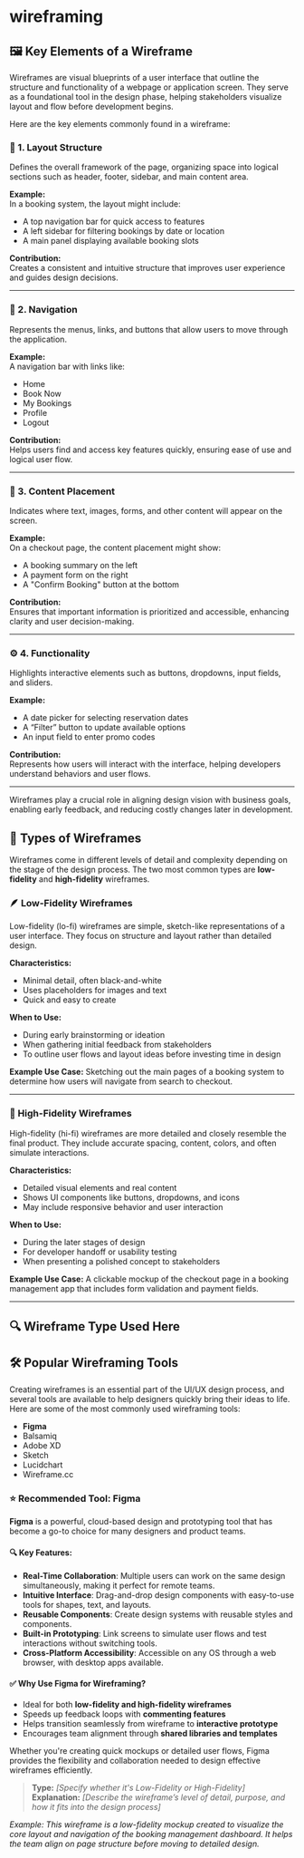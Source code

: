 # wireframing
## 🖼️ Key Elements of a Wireframe

Wireframes are visual blueprints of a user interface that outline the structure and functionality of a webpage or application screen. They serve as a foundational tool in the design phase, helping stakeholders visualize layout and flow before development begins.

Here are the key elements commonly found in a wireframe:

### 🧱 1. Layout Structure
Defines the overall framework of the page, organizing space into logical sections such as header, footer, sidebar, and main content area.

**Example:**  
In a booking system, the layout might include:
- A top navigation bar for quick access to features
- A left sidebar for filtering bookings by date or location
- A main panel displaying available booking slots

**Contribution:**  
Creates a consistent and intuitive structure that improves user experience and guides design decisions.

---

### 🧭 2. Navigation
Represents the menus, links, and buttons that allow users to move through the application.

**Example:**  
A navigation bar with links like:
- Home
- Book Now
- My Bookings
- Profile
- Logout

**Contribution:**  
Helps users find and access key features quickly, ensuring ease of use and logical user flow.

---

### 📄 3. Content Placement
Indicates where text, images, forms, and other content will appear on the screen.

**Example:**  
On a checkout page, the content placement might show:
- A booking summary on the left
- A payment form on the right
- A "Confirm Booking" button at the bottom

**Contribution:**  
Ensures that important information is prioritized and accessible, enhancing clarity and user decision-making.

---

### ⚙️ 4. Functionality
Highlights interactive elements such as buttons, dropdowns, input fields, and sliders.

**Example:**  
- A date picker for selecting reservation dates
- A “Filter” button to update available options
- An input field to enter promo codes

**Contribution:**  
Represents how users will interact with the interface, helping developers understand behaviors and user flows.

---

Wireframes play a crucial role in aligning design vision with business goals, enabling early feedback, and reducing costly changes later in development.
## 🧾 Types of Wireframes

Wireframes come in different levels of detail and complexity depending on the stage of the design process. The two most common types are **low-fidelity** and **high-fidelity** wireframes.

### 🪶 Low-Fidelity Wireframes

Low-fidelity (lo-fi) wireframes are simple, sketch-like representations of a user interface. They focus on structure and layout rather than detailed design.

**Characteristics:**
- Minimal detail, often black-and-white
- Uses placeholders for images and text
- Quick and easy to create

**When to Use:**
- During early brainstorming or ideation
- When gathering initial feedback from stakeholders
- To outline user flows and layout ideas before investing time in design

**Example Use Case:**
Sketching out the main pages of a booking system to determine how users will navigate from search to checkout.

---

### 🎯 High-Fidelity Wireframes

High-fidelity (hi-fi) wireframes are more detailed and closely resemble the final product. They include accurate spacing, content, colors, and often simulate interactions.

**Characteristics:**
- Detailed visual elements and real content
- Shows UI components like buttons, dropdowns, and icons
- May include responsive behavior and user interaction

**When to Use:**
- During the later stages of design
- For developer handoff or usability testing
- When presenting a polished concept to stakeholders

**Example Use Case:**
A clickable mockup of the checkout page in a booking management app that includes form validation and payment fields.

---

## 🔍 Wireframe Type Used Here
## 🛠️ Popular Wireframing Tools

Creating wireframes is an essential part of the UI/UX design process, and several tools are available to help designers quickly bring their ideas to life. Here are some of the most commonly used wireframing tools:

- **Figma**
- Balsamiq
- Adobe XD
- Sketch
- Lucidchart
- Wireframe.cc

### ⭐ Recommended Tool: Figma

**Figma** is a powerful, cloud-based design and prototyping tool that has become a go-to choice for many designers and product teams.

#### 🔍 Key Features:
- **Real-Time Collaboration**: Multiple users can work on the same design simultaneously, making it perfect for remote teams.
- **Intuitive Interface**: Drag-and-drop design components with easy-to-use tools for shapes, text, and layouts.
- **Reusable Components**: Create design systems with reusable styles and components.
- **Built-in Prototyping**: Link screens to simulate user flows and test interactions without switching tools.
- **Cross-Platform Accessibility**: Accessible on any OS through a web browser, with desktop apps available.

#### ✅ Why Use Figma for Wireframing?
- Ideal for both **low-fidelity and high-fidelity wireframes**
- Speeds up feedback loops with **commenting features**
- Helps transition seamlessly from wireframe to **interactive prototype**
- Encourages team alignment through **shared libraries and templates**

Whether you're creating quick mockups or detailed user flows, Figma provides the flexibility and collaboration needed to design effective wireframes efficiently.

> **Type:** _[Specify whether it's Low-Fidelity or High-Fidelity]_  
> **Explanation:** _[Describe the wireframe’s level of detail, purpose, and how it fits into the design process]_  

_Example: This wireframe is a low-fidelity mockup created to visualize the core layout and navigation of the booking management dashboard. It helps the team align on page structure before moving to detailed design._

